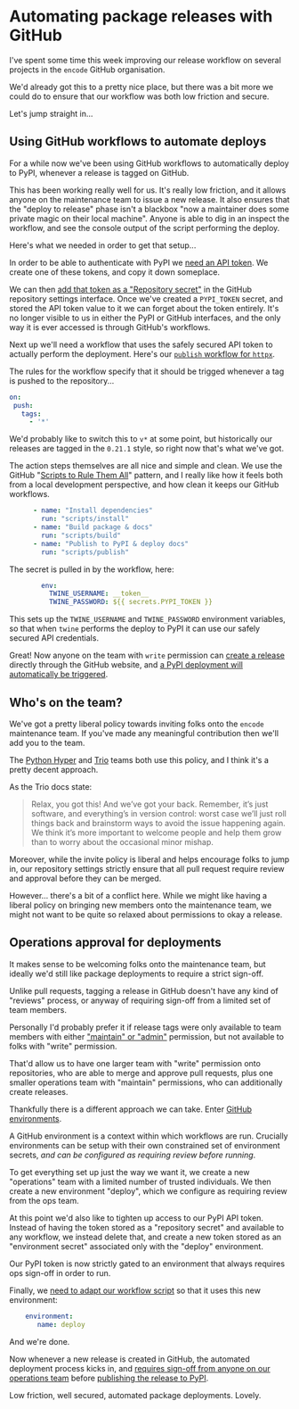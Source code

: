 # Automating package releases with GitHub

I've spent some time this week improving our release workflow on several projects in the `encode` GitHub organisation.

We'd already got this to a pretty nice place, but there was a bit more we could do to ensure that our workflow was both low friction and secure.

Let's jump straight in...

## Using GitHub workflows to automate deploys

For a while now we've been using GitHub workflows to automatically deploy to PyPI, whenever a release is tagged on GitHub.

This has been working really well for us. It's really low friction, and it allows anyone on the maintenance team to issue a new release. It also ensures that the "deploy to release" phase isn't a blackbox "now a maintainer does some private magic on their local machine". Anyone is able to dig in an inspect the workflow, and see the console output of the script performing the deploy.

 Here's what we needed in order to get that setup...

 In order to be able to authenticate with PyPI we [need an API token](https://pypi.org/help/#apitoken). We create one of these tokens, and copy it down someplace.

 We can then [add that token as a "Repository secret"](https://docs.github.com/en/actions/security-guides/encrypted-secrets) in the GitHub repository settings interface. Once we've created a `PYPI_TOKEN` secret, and stored the API token value to it we can forget about the token entirely. It's no longer visible to us in either the PyPI or GitHub interfaces, and the only way it is ever accessed is through GitHub's workflows.

 Next up we'll need a workflow that uses the safely secured API token to actually perform the deployment. Here's our [`publish` workflow for `httpx`](https://github.com/encode/httpx/blob/master/.github/workflows/publish.yml).

 The rules for the workflow specify that it should be trigged whenever a tag is pushed to the repository...

 ```yaml
 on:
  push:
    tags:
      - '*'
```

We'd probably like to switch this to `v*` at some point, but historically our releases are tagged in the `0.21.1` style, so right now that's what we've got.

The action steps themselves are all nice and simple and clean. We use the GitHub "[Scripts to Rule Them All](https://github.blog/2015-06-30-scripts-to-rule-them-all/)" pattern, and I really like how it feels both from a local development perspective, and how clean it keeps our GitHub workflows.

```yaml
      - name: "Install dependencies"
        run: "scripts/install"
      - name: "Build package & docs"
        run: "scripts/build"
      - name: "Publish to PyPI & deploy docs"
        run: "scripts/publish"
```

The secret is pulled in by the workflow, here:

```yaml
        env:
          TWINE_USERNAME: __token__
          TWINE_PASSWORD: ${{ secrets.PYPI_TOKEN }}
```

This sets up the `TWINE_USERNAME` and `TWINE_PASSWORD` environment variables, so that when `twine` performs the deploy to PyPI it can use our safely secured API credentials.

Great! Now anyone on the team with `write` permission can [create a release](https://github.com/encode/httpx/releases) directly through the GitHub website, and [a PyPI deployment will automatically be triggered](https://github.com/encode/httpx/actions/workflows/publish.yml).

## Who's on the team?

We've got a pretty liberal policy towards inviting folks onto the `encode` maintenance team. If you've made any meaningful contribution then we'll add you to the team.

The [Python Hyper](https://python-hyper.org/en/latest/one-of-the-team.html) and [Trio](https://trio.readthedocs.io/en/stable/contributing.html#joining-the-team) teams both use this policy, and I think it's a pretty decent approach.

As the Trio docs state:

> Relax, you got this! And we’ve got your back. Remember, it’s just software, and everything’s in version control: worst case we’ll just roll things back and brainstorm ways to avoid the issue happening again. We think it’s more important to welcome people and help them grow than to worry about the occasional minor mishap.

Moreover, while the invite policy is liberal and helps encourage folks to jump in, our repository settings strictly ensure that all pull request require review and approval before they can be merged.

However... there's a bit of a conflict here. While we might like having a liberal policy on bringing new members onto the maintenance team, we might not want to be quite so relaxed about permissions to okay a release.

## Operations approval for deployments

It makes sense to be welcoming folks onto the maintenance team, but ideally we'd still like package deployments to require a strict sign-off.

Unlike pull requests, tagging a release in GitHub doesn't have any kind of "reviews" process, or anyway of requiring sign-off from a limited set of team members.

Personally I'd probably prefer it if release tags were only available to team members with either ["maintain" or "admin"](https://docs.github.com/en/organizations/managing-access-to-your-organizations-repositories/repository-roles-for-an-organization#repository-roles-for-organizations) permission, but not available to folks with "write" permission.

That'd allow us to have one larger team with "write" permission onto repositories, who are able to merge and approve pull requests, plus one smaller operations team with "maintain" permissions, who can additionally create releases.

Thankfully there is a different approach we can take. Enter [GitHub environments](https://docs.github.com/en/actions/deployment/targeting-different-environments/using-environments-for-deployment#about-environments).

A GitHub environment is a context within which workflows are run. Crucially environments can be setup with their own constrained set of environment secrets, *and can be configured as requiring review before running*.

To get everything set up just the way we want it, we create a new "operations" team with a limited number of trusted individuals. We then create a new environment "deploy", which we configure as requiring review from the ops team.

At this point we'd also like to tighten up access to our PyPI API token. Instead of having the token stored as a "repository secret" and available to any workflow, we instead delete that, and create a new token stored as an "environment secret" associated only with the "deploy" environment.

Our PyPI token is now strictly gated to an environment that always requires ops sign-off in order to run.

Finally, we [need to adapt our workflow script](https://github.com/encode/httpx/pull/2040/files) so that it uses this new environment:

 ```yaml
     environment:
        name: deploy
```

And we're done.

Now whenever a new release is created in GitHub, the automated deployment process kicks in, and [requires sign-off from anyone on our operations team](https://github.com/encode/httpx/actions/runs/1751376911) before [publishing the release to PyPI](https://pypi.org/project/httpx/).

Low friction, well secured, automated package deployments. Lovely.
